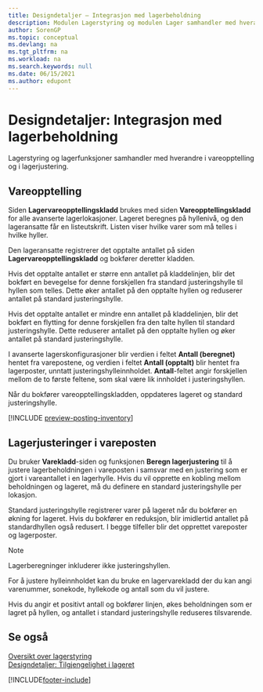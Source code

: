 ```yaml
---
title: Designdetaljer – Integrasjon med lagerbeholdning
description: Modulen Lagerstyring og modulen Lager samhandler med hverandre i vareopptelling og i lagerjustering.
author: SorenGP
ms.topic: conceptual
ms.devlang: na
ms.tgt_pltfrm: na
ms.workload: na
ms.search.keywords: null
ms.date: 06/15/2021
ms.author: edupont
---
```

# <a name="design-details-integration-with-inventory"></a>Designdetaljer: Integrasjon med lagerbeholdning

Lagerstyring og lagerfunksjoner samhandler med hverandre i vareopptelling og i lagerjustering.  

## <a name="physical-inventory"></a>Vareopptelling

Siden **Lagervareopptellingskladd** brukes med siden **Vareopptellingskladd** for alle avanserte lagerlokasjoner. Lageret beregnes på hyllenivå, og den lageransatte får en listeutskrift. Listen viser hvilke varer som må telles i hvilke hyller.  
  
Den lageransatte registrerer det opptalte antallet på siden **Lagervareopptellingskladd** og bokfører deretter kladden.  
  
Hvis det opptalte antallet er større enn antallet på kladdelinjen, blir det bokført en bevegelse for denne forskjellen fra standard justeringshylle til hyllen som telles. Dette øker antallet på den opptalte hyllen og reduserer antallet på standard justeringshylle.  
  
Hvis det opptalte antallet er mindre enn antallet på kladdelinjen, blir det bokført en flytting for denne forskjellen fra den talte hyllen til standard justeringshylle. Dette reduserer antallet på den opptalte hyllen og øker antallet på standard justeringshylle.  
  
I avanserte lagerskonfigurasjoner blir verdien i feltet **Antall (beregnet)** hentet fra varepostene, og verdien i feltet **Antall (opptalt)** blir hentet fra lagerposter, unntatt justeringshylleinnholdet. **Antall**-feltet angir forskjellen mellom de to første feltene, som skal være lik innholdet i justeringshyllen.  
  
Når du bokfører vareopptellingskladden, oppdateres lageret og standard justeringshylle.  

[!INCLUDE [preview-posting-inventory](includes/preview-posting-inventory.md)]
  
## <a name="warehouse-adjustments-to-the-item-ledger"></a>Lagerjusteringer i vareposten

Du bruker **Varekladd**-siden og funksjonen **Beregn lagerjustering** til å justere lagerbeholdningen i vareposten i samsvar med en justering som er gjort i vareantallet i en lagerhylle. Hvis du vil opprette en kobling mellom beholdningen og lageret, må du definere en standard justeringshylle per lokasjon.  
  
Standard justeringshylle registrerer varer på lageret når du bokfører en økning for lageret. Hvis du bokfører en reduksjon, blir imidlertid antallet på standardhyllen også redusert. I begge tilfeller blir det opprettet vareposter og lagerposter.  
  
> [!NOTE]  
> Lagerberegninger inkluderer ikke justeringshyllen.  
  
For å justere hylleinnholdet kan du bruke en lagervarekladd der du kan angi varenummer, sonekode, hyllekode og antall som du vil justere.  
  
Hvis du angir et positivt antall og bokfører linjen, økes beholdningen som er lagret på hyllen, og antallet i standard justeringshylle reduseres tilsvarende.  
  
## <a name="see-also"></a>Se også

[Oversikt over lagerstyring](design-details-warehouse-management.md)  
[Designdetaljer: Tilgjengelighet i lageret](design-details-availability-in-the-warehouse.md)  

[!INCLUDE[footer-include](includes/footer-banner.md)]
